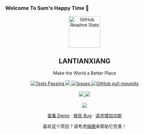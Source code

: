### Welcome To Sam's Happy Time 🤡


<p align="center">
 <img width="100px" src="https://res.cloudinary.com/anuraghazra/image/upload/v1594908242/logo_ccswme.svg" align="center" alt="GitHub Readme Stats" />
 <h2 align="center">LANTIANXIANG</h2>
 <p align="center">Make the World a Better Place</p>
</p>
  <p align="center">
    <a href="https://github.com/lan-tianxiang/jd_shell/actions">
      <img alt="Tests Passing" src="https://github.com/lan-tianxiang/jd_shell/workflows/DockerHub/badge.svg" />
    </a>
    <a href="https://codecov.io/gh/lan-tianxiang/jd_shell">
      <img src="https://codecov.io/gh/lan-tianxiang/jd_shell/branch/master/graph/badge.svg" />
    </a>
    <a href="https://github.com/lan-tianxiang/jd_shell/issues">
      <img alt="Issues" src="https://img.shields.io/github/issues/lan-tianxiang/jd_shell?color=0088ff" />
    </a>
    <a href="https://github.com/lan-tianxiang/jd_shell/pulls">
      <img alt="GitHub pull requests" src="https://img.shields.io/github/issues-pr/lan-tianxiang/jd_shell?color=0088ff" />
    </a>
    <br />
    <br />
    <a href="https://github.com/lan-tianxiang/">
      <img src="https://img.shields.io/badge/Who%20Is-Lan%20Tian%20Xiang%20%E2%86%92-gray.svg?colorA=655BE1&colorB=4F44D6&style=for-the-badge"/>
    </a>
    <a href="https://github.com/lan-tianxiang/jd_shell">
      <img src="https://img.shields.io/badge/What%20Is-JD%20一%20Shell%20%E2%86%92-gray.svg?colorA=61c265&colorB=4CAF50&style=for-the-badge"/>
    </a>
    <br />
    <br />
    <a href="https://github.com/lan-tianxiang/jd_shell">
      <img src="https://github-readme-stats.vercel.app/api?username=lan-tianxiang&theme=nightowl&show_icons=true"/>
    </a>
  </p>

  <p align="center">
    <a href="#demo">查看 Demo</a>
    ·
    <a href="https://github.com/lan-tianxiang/jd_shell/issues/new/choose">报告 Bug</a>
    ·
    <a href="https://github.com/lan-tianxiang/jd_shell/issues/new/choose">请求增加功能</a>
  </p>
</p>
<p align="center">喜欢这个项目？请考虑<a href="">捐赠</a>来帮助它完善！


<!--
**lan-tianxiang/lan-tianxiang** is a ✨ _special_ ✨ repository because its `README.md` (this file) appears on your GitHub profile.

Here are some ideas to get you started:

- 🔭 I’m currently working on ...
- 🌱 I’m currently learning ...
- 👯 I’m looking to collaborate on ...
- 🤔 I’m looking for help with ...
- 💬 Ask me about ...
- 📫 How to reach me: ...
- 😄 Pronouns: ...
- ⚡ Fun fact: ...
-->


